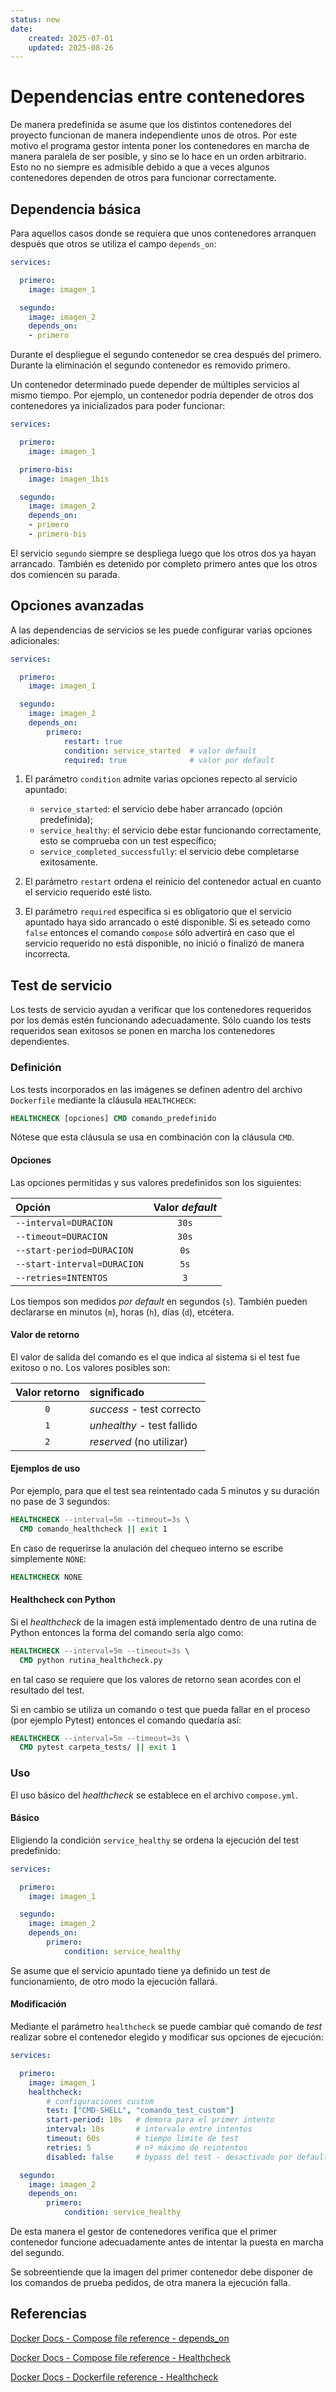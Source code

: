 ```yaml
---
status: new
date:
    created: 2025-07-01
    updated: 2025-08-26
---
```


# Dependencias entre contenedores

De manera predefinida
se asume que los distintos contenedores del proyecto
funcionan de manera independiente unos de otros.
Por este motivo el programa gestor
intenta poner los contenedores en marcha
de manera paralela de ser posible,
y sino se lo hace en un orden arbitrario.
Esto no no siempre es admisible
debido a que a veces
algunos contenedores dependen de otros
para funcionar correctamente.



## Dependencia básica


Para aquellos casos donde se requiera
que unos contenedores arranquen después que otros
se utiliza el campo
`depends_on`:


```yaml title="compose.yml - dependencia (simple)"
services:

  primero:
    image: imagen_1

  segundo:
    image: imagen_2
    depends_on: 
    - primero
```

Durante el despliegue
el segundo contenedor
se crea después del primero.
Durante la eliminación
el segundo contenedor
es removido primero.

<!-- 
El diagrama de tiempos
toma una forma como esta:

```mermaid
gantt
    title Dependencia simple
    dateFormat X
    axisFormat %s
    tickInterval 1day

    section primero
    arranque   : 0, 4
    section primero
    funcionamiento   : 4, 15
    section primero
    parada  : 15, 18

    section segundo
    arranque   : 4, 6
    section segundo
    funcionamiento   : 6, 13
    section segundo
    parada  : 13, 15
```
-->

Un contenedor determinado puede depender 
de múltiples servicios al mismo tiempo.
Por ejemplo, un contenedor podría depender
de otros dos contenedores ya inicializados
para poder funcionar:


```yaml title="compose.yml - dependencia (múltiple)"
services:

  primero:
    image: imagen_1

  primero-bis:
    image: imagen_1bis

  segundo:
    image: imagen_2
    depends_on: 
    - primero
    - primero-bis
```
<!-- 
entonces el diagrama de tiempos
del arranque toma una forma como ésta:

```mermaid
gantt
    title Dependencia múltiple
    dateFormat X
    axisFormat %s

    tickInterval 1day
    
    section primero
    arranque   : 0, 4
    section primero
    funcionamiento   : 4, 15
    section primero
    parada  : 15, 18

    section primero_bis
    arranque   : 1, 3
    section primero_bis
    funcionamiento   : 3, 15
    section primero_bis
    parada  : 15, 17

    section segundo
    arranque   : 4, 6
    section segundo
    funcionamiento   : 6, 13
    section segundo
    parada  : 13, 15
```
 -->

El servicio `segundo` siempre
se despliega luego que los otros dos
ya hayan arrancado.
También es detenido por completo primero
antes que los otros dos comiencen su parada.




## Opciones avanzadas

A las dependencias de servicios
se les puede configurar varias opciones adicionales:

```yaml title="compose.yml - dependencia (avanzado)"
services:

  primero:
    image: imagen_1

  segundo:
    image: imagen_2
    depends_on: 
        primero:
            restart: true
            condition: service_started  # valor default
            required: true              # valor por default
```

1. El parámetro `condition` admite varias opciones
repecto al servicio apuntado:

    - `service_started`: el servicio debe haber arrancado
    (opción predefinida);
    - `service_healthy`: el servicio debe estar funcionando correctamente, esto se comprueba con un test específico;
    - `service_completed_successfully`: el servicio debe completarse exitosamente.

2. El parámetro `restart` ordena el reinicio del contenedor actual
en cuanto el servicio requerido esté listo.

3. El parámetro `required` especifica si es obligatorio
que el servicio apuntado haya sido arrancado o esté disponible.
Si es seteado como `false` entonces 
el comando `compose` sólo advertirá en caso
que el servicio requerido no está disponible,
no inició o finalizó de manera incorrecta.



## Test de servicio

Los tests de servicio ayudan
a verificar que los contenedores
requeridos por los demás estén funcionando adecuadamente.
Sólo cuando los tests requeridos sean exitosos
se ponen en marcha los contenedores dependientes.


### Definición

Los tests incorporados en las imágenes
se definen adentro del archivo `Dockerfile`
mediante la cláusula `HEALTHCHECK`:

```dockerfile title="Dockerfile - definir healthcheck"
HEALTHCHECK [opciones] CMD comando_predefinido
```
Nótese que esta cláusula
se usa en combinación con la cláusula `CMD`.

#### Opciones

Las opciones permitidas
y sus valores predefinidos
son los siguientes:

| Opción | Valor *default* |
|:---|:---:|
| `--interval=DURACION` |  `30s` |
| `--timeout=DURACION`  |  `30s` |
| `--start-period=DURACION`   | `0s` |
| `--start-interval=DURACION` | `5s` |
| `--retries=INTENTOS` | `3` |

Los tiempos son medidos *por default* en segundos (`s`).
También pueden declararse en minutos (`m`),
horas (`h`), días (`d`),
etcétera.


#### Valor de retorno

El valor de salida del comando es el que indica al sistema
si el test fue exitoso o no.
Los valores posibles son:


|Valor retorno| significado|
|:---:|:---|
|`0`| *success* - test correcto |
|`1`| *unhealthy* - test fallido |
|`2`| *reserved*  (no utilizar) | 


#### Ejemplos de uso

Por ejemplo, 
para que el test sea reintentado cada 5 minutos
y su duración no pase de 3 segundos:

```dockerfile title="Dockerfile - definir healthcheck (ejemplo)"
HEALTHCHECK --interval=5m --timeout=3s \
  CMD comando_healthcheck || exit 1
```


En caso de requerirse la anulación del chequeo interno
se escribe simplemente `NONE`:

```dockerfile title="Dockerfile - healthcheck bypasseado"
HEALTHCHECK NONE
```

#### Healthcheck con Python

Si el *healthcheck* de la imagen
está implementado dentro de una rutina de Python
entonces la forma del comando sería algo como:

```dockerfile title="Dockerfile - healthcheck en Python"
HEALTHCHECK --interval=5m --timeout=3s \
  CMD python rutina_healthcheck.py
```

en tal caso se requiere
que los valores de retorno
sean acordes con el resultado del test.

Si en cambio se utiliza un comando o test
que pueda fallar en el proceso
(por ejemplo Pytest)
entonces el comando quedaría así:

```dockerfile title="Dockerfile - healthcheck (otros comandos)"
HEALTHCHECK --interval=5m --timeout=3s \
  CMD pytest carpeta_tests/ || exit 1
```



### Uso 



El uso básico del *healthcheck*
se establece en el archivo `compose.yml`.


#### Básico

Eligiendo la condición `service_healthy`
se ordena la ejecución del test predefinido:

```yaml title="compose.yml - con healthcheck (default)" hl_lines="8-10"
services:

  primero:
    image: imagen_1

  segundo:
    image: imagen_2
    depends_on: 
        primero:
            condition: service_healthy  
```

Se asume que el servicio apuntado 
tiene ya definido un test de funcionamiento,
de otro modo la ejecución fallará.



<!-- #### Sobreescribir chequeos -->

#### Modificación


Mediante el parámetro `healthcheck`
se puede cambiar
qué comando de *test* realizar
sobre el contenedor elegido
y modificar sus opciones de ejecución:

```yaml title="compose.yml - con healthcheck (custom)" hl_lines="5-12"
services:

  primero:
    image: imagen_1         
    healthcheck:
        # configuraciones custom
        test: ["CMD-SHELL", "comando_test_custom"]
        start-period: 10s   # demora para el primer intento
        interval: 10s       # intervalo entre intentos
        timeout: 60s        # tiempo limite de test
        retries: 5          # nº máximo de reintentos  
        disabled: false     # bypass del test - desactivado por default

  segundo:
    image: imagen_2
    depends_on: 
        primero:
            condition: service_healthy  
```

De esta manera el gestor de contenedores verifica
que el primer contenedor funcione adecuadamente
antes de intentar la puesta en marcha del segundo.

Se sobreentiende que la imagen del primer contenedor
debe disponer de los comandos de prueba pedidos,
de otra manera la ejecución falla.

<!-- 
### Chequeo por *default*
 -->





## Referencias


[Docker Docs - Compose file reference - depends_on](https://docs.docker.com/reference/compose-file/services/#depends_on)


[Docker Docs - Compose file reference - Healthcheck](https://docs.docker.com/reference/compose-file/services/#healthcheck)

[Docker Docs - Dockerfile reference - Healthcheck](https://docs.docker.com/reference/dockerfile/#healthcheck)